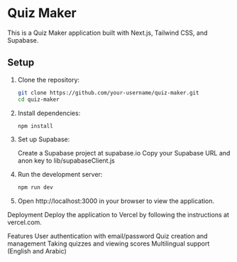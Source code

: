 # Quiz Maker

This is a Quiz Maker application built with Next.js, Tailwind CSS, and Supabase.

## Setup

1. Clone the repository:

   ```bash
   git clone https://github.com/your-username/quiz-maker.git
   cd quiz-maker

   ```

2. Install dependencies:

   ```bash
   npm install

   ```

3. Set up Supabase:

   Create a Supabase project at supabase.io
   Copy your Supabase URL and anon key to lib/supabaseClient.js

4. Run the development server:

   ```bash
   npm run dev

   ```

5. Open http://localhost:3000 in your browser to view the application.

Deployment
Deploy the application to Vercel by following the instructions at vercel.com.

Features
User authentication with email/password
Quiz creation and management
Taking quizzes and viewing scores
Multilingual support (English and Arabic)
